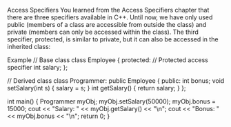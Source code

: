 Access Specifiers
You learned from the Access Specifiers chapter that there are three specifiers available in C++. Until now, we have only used public (members of a class are accessible from outside the class) and private (members can only be accessed within the class). The third specifier, protected, is similar to private, but it can also be accessed in the inherited class:

Example
// Base class
class Employee {
  protected: // Protected access specifier
    int salary;
};

// Derived class
class Programmer: public Employee {
  public:
    int bonus;
    void setSalary(int s) {
      salary = s;
    }
    int getSalary() {
      return salary;
    }
};

int main() {
  Programmer myObj;
  myObj.setSalary(50000);
  myObj.bonus = 15000;
  cout << "Salary: " << myObj.getSalary() << "\n";
  cout << "Bonus: " << myObj.bonus << "\n";
  return 0;
}